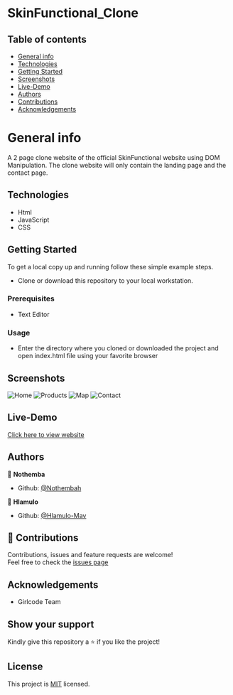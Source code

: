 # SkinFunctional_Clone

## Table of contents

* [General info](#General-info)
* [Technologies](#Technologies)
* [Getting Started](#setup)
* [Screenshots](#Screenshots)
* [Live-Demo](#Live-Demo)
* [Authors](#Authors)
* [Contributions](#Contributing)
* [Acknowledgements](#Acknowledgements)

# General info

A 2 page clone website of the official SkinFunctional website using DOM Manipulation. The clone website will only contain the landing page and the contact page.

## Technologies
- Html
- JavaScript
- CSS

## Getting Started

To get a local copy up and running follow these simple example steps.
- Clone or download this repository to your local workstation.

### Prerequisites
- Text Editor 

### Usage
- Enter the directory where you cloned or downloaded the project and open index.html file using your favorite browser

## Screenshots
![Home](https://user-images.githubusercontent.com/74840172/128272251-a660cf63-fc4b-484b-bb34-58187c9ee13b.png)
![Products](https://user-images.githubusercontent.com/74840172/128272257-b638c6e8-0f8c-4273-8f7d-d3cab104fdfa.png)
![Map](https://user-images.githubusercontent.com/74840172/128272253-a003d3b3-387b-4032-a998-d2b5d079d7c7.png)
![Contact](https://user-images.githubusercontent.com/74840172/128272248-9b7cf8d2-7577-4f80-b393-7b669cb450c2.png)

## Live-Demo
[Click here to view website](https://raw.githack.com/Hlamulo-Mav/SkinFunctional_Clone/main/index.html)


## Authors
:bust_in_silhouette: **Nothemba**
- Github: [@Nothembah](https://github.com/nothembah)<br />

:bust_in_silhouette: **Hlamulo**
- Github: [@Hlamulo-Mav](https://github.com/Hlamulo-Mav)  

## :handshake: Contributions
Contributions, issues and feature requests are welcome! <br />
Feel free to check the [issues page](https://github.com/Hlamulo-Mav/SkinFunctional_Clone/issues)

## Acknowledgements
- Girlcode Team 

## Show your support
Kindly give this repository a :star: if you like the project!

## License
This project is [MIT](https://github.com/Hlamulo-Mav/SkinFunctional_Clone/blob/main/LICENSE) licensed.
